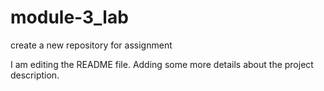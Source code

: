 # module-3_lab
create a new repository for assignment

I am editing the README file. Adding some more details about the project description.
